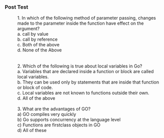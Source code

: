 ### <b>Post Test</b>
<dd>1. In which of the following method of parameter passing, changes made to the parameter inside the function have effect on the argument?<br>
a.	call by value<br>
b.	call by reference<br>
c.	Both of the above<br>
d.	None of the Above<br></dd><br><br>
<dd>2.	Which of the following is true about local variables in Go?<br>
a.	Variables that are declared inside a function or block are called local variables.<br>
b.	They can be used only by statements that are inside that function or block of code.<br>
c.	Local variables are not known to functions outside their own.<br>
d.	All of the above
<br><br>
<dd>
 3. What are the advantages of GO?<br>
a)	GO compiles very quickly<br>
b)	Go supports concurrency at the language level<br>
c)	Functions are firstclass objects in GO<br>
d)	All of these<br>
</dd>